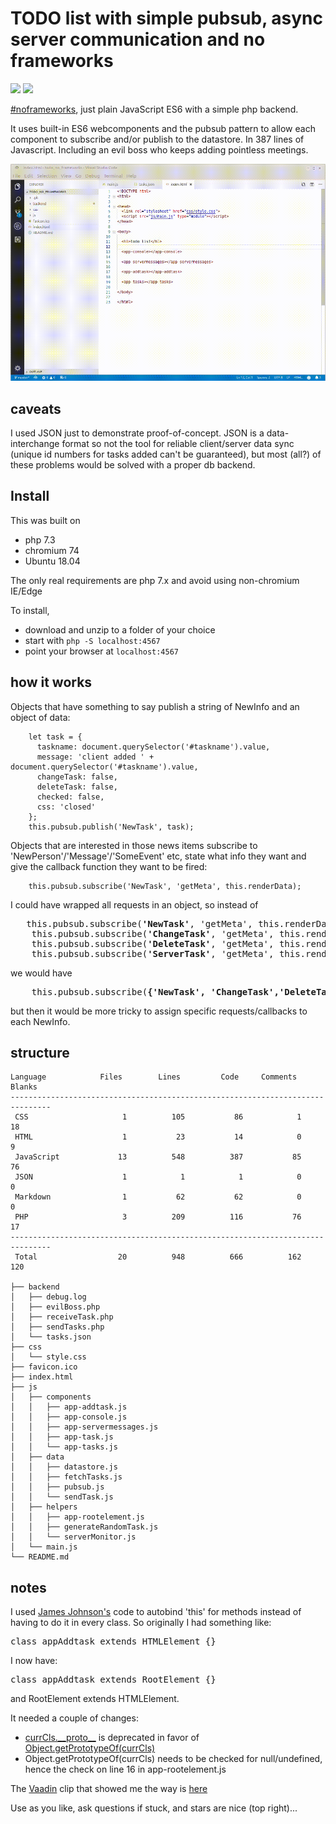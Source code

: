 # TODO list with simple pubsub, async server communication and no frameworks

![](https://img.shields.io/badge/licence-free-green.svg) ![](https://img.shields.io/badge/frameworks-none-green.svg)

[#noframeworks](https://dev.to/gypsydave5/why-you-shouldnt-use-a-web-framework-3g24), just plain JavaScript ES6 with a simple php backend.

It uses built-in ES6 webcomponents and the pubsub pattern to allow each component to subscribe and/or publish to the datastore. In 387 lines of Javascript. Including an evil boss who keeps adding pointless meetings.

![](demo.gif)

## caveats
I used JSON just to demonstrate proof-of-concept. JSON is a data-interchange format so not the tool for reliable client/server data sync (unique id numbers for tasks added can't be guaranteed), but most (all?) of these problems would be solved with a proper db backend.

## Install

This was built on
* php 7.3
* chromium 74
* Ubuntu 18.04

The only real requirements are php 7.x and avoid using non-chromium IE/Edge

To install,
* download and unzip to a folder of your choice
* start with `php -S localhost:4567`
* point your browser at `localhost:4567`

## how it works

Objects that have something to say publish a string of NewInfo and an object of data:
```
    let task = {
      taskname: document.querySelector('#taskname').value,
      message: 'client added ' + document.querySelector('#taskname').value,
      changeTask: false,
      deleteTask: false,
      checked: false,
      css: 'closed'
    };
    this.pubsub.publish('NewTask', task);
```
Objects that are interested in those news items subscribe to 'NewPerson'/'Message'/'SomeEvent' etc, state what info they want and give the callback function they want to be fired:
```
	this.pubsub.subscribe('NewTask', 'getMeta', this.renderData);
```
I could have wrapped all requests in an object, so instead of 
<pre>
   this.pubsub.subscribe(<b>'NewTask'</b>, 'getMeta', this.renderData);
	this.pubsub.subscribe(<b>'ChangeTask'</b>, 'getMeta', this.renderData);
	this.pubsub.subscribe(<b>'DeleteTask'</b>, 'getMeta', this.renderData);
	this.pubsub.subscribe(<b>'ServerTask'</b>, 'getMeta', this.renderData);
</pre>
we would have
<pre>
	this.pubsub.subscribe(<b>{'NewTask', 'ChangeTask','DeleteTask','ServerTask'}</b>, 'getMeta', this.renderData);
</pre>
but then it would be more tricky to assign specific requests/callbacks to each NewInfo.

## structure
```
Language            Files        Lines         Code     Comments       Blanks
-------------------------------------------------------------------------------
 CSS                     1          105           86            1           18
 HTML                    1           23           14            0            9
 JavaScript             13          548          387           85           76
 JSON                    1            1            1            0            0
 Markdown                1           62           62            0            0
 PHP                     3          209          116           76           17
-------------------------------------------------------------------------------
 Total                  20          948          666          162          120

├── backend
│   ├── debug.log
│   ├── evilBoss.php
│   ├── receiveTask.php
│   ├── sendTasks.php
│   └── tasks.json
├── css
│   └── style.css
├── favicon.ico
├── index.html
├── js
│   ├── components
│   │   ├── app-addtask.js
│   │   ├── app-console.js
│   │   ├── app-servermessages.js
│   │   ├── app-task.js
│   │   └── app-tasks.js
│   ├── data
│   │   ├── datastore.js
│   │   ├── fetchTasks.js
│   │   ├── pubsub.js
│   │   └── sendTask.js
│   ├── helpers
│   │   ├── app-rootelement.js
│   │   ├── generateRandomTask.js
│   │   └── serverMonitor.js
│   └── main.js
└── README.md
 ```

## notes
I used [James Johnson's](http://jelly.codes/articles/javascript-es6-autobind-class/) code to autobind 'this' for methods instead of having to do it in every class. So originally I had something like:
<pre>class appAddtask extends HTMLElement {}</pre>
I now have:
<pre>class appAddtask extends RootElement {}</pre>
and RootElement extends HTMLElement.

It needed a couple of changes:
* [currCls.\_\_proto\_\_](https://developer.mozilla.org/en-US/docs/Web/JavaScript/Reference/Global_Objects/Object/proto) is deprecated in favor of [Object.getPrototypeOf(currCls)](https://developer.mozilla.org/en-US/docs/Web/JavaScript/Reference/Global_Objects/Object/getPrototypeOf)
* Object.getPrototypeOf(currCls) needs to be checked for null/undefined, hence the check on line 16 in app-rootelement.js

The [Vaadin](https://www.youtube.com/channel/UCsGakFIbOsj-fgPFLf1QlQA) clip that showed me the way is [here](https://www.youtube.com/watch?v=mTNdTcwK3MM&t=213s)

Use as you like, ask questions if stuck, and stars are nice (top right)...
